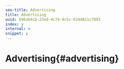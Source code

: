 ```yaml
---
seo-title: Advertising
title: Advertising
uuid: 696ab4cb-23ed-4c74-9c5c-6344811c7893
index: y
internal: n
snippet: y
---
```


# Advertising{#advertising}

